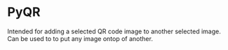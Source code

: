 # PyQR

Intended for adding a selected QR code image to another selected image.
Can be used to to put any image ontop of another.
